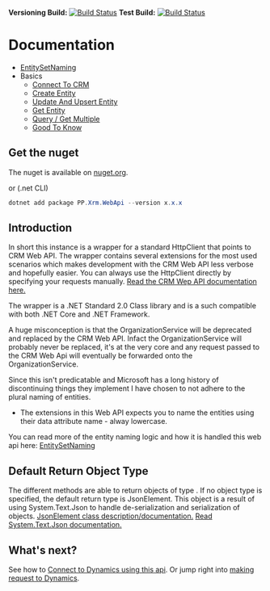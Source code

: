 **Versioning Build:** [![Build Status](https://peterpilot.visualstudio.com/PP.Xrm/_apis/build/status/PP.Xrm%20Release?branchName=master)](https://peterpilot.visualstudio.com/PP.Xrm/_build/latest?definitionId=6&branchName=master) **Test Build:** [![Build Status](https://peterpilot.visualstudio.com/PP.Xrm/_apis/build/status/PP.Xrm?branchName=master)](https://peterpilot.visualstudio.com/PP.Xrm/_build/latest?definitionId=5&branchName=master)
# Documentation

- [EntitySetNaming](/entitysetnaming.md)
- Basics
  - [Connect To CRM](/how-to/connect-to-crm.md)
  - [Create Entity](/how-to/create-entity.md)
  - [Update And Upsert Entity](/how-to/update-and-upsert-entity.md)
  - [Get Entity](/how-to/get-entity.md)
  - [Query / Get Multiple](/how-to/get-multiple.md)
  - [Good To Know](/how-to/good-to-know.md)

## Get the nuget
The nuget is available on [nuget.org](https://www.nuget.org/packages/PP.Xrm.WebApi/).

or (.net CLI)
```powershell
dotnet add package PP.Xrm.WebApi --version x.x.x
```


## Introduction
In short this instance is a wrapper for a standard HttpClient that points to CRM Web API.
The wrapper contains several extensions for the most used scenarios which makes development with the CRM Web API less verbose and hopefully easier.
You can always use the HttpClient directly by specifying your requests manually.
[Read the CRM Wep API documentation here.](https://docs.microsoft.com/en-us/powerapps/developer/common-data-service/webapi/overview)

The wrapper is a .NET Standard 2.0 Class library and is a such compatible with both .NET Core and .NET Framework.

A huge misconception is that the OrganizationService will be deprecated and replaced by the CRM Web API.
Infact the OrganizationService will probably never be replaced, it's at the very core and any request passed
to the CRM Web Api will eventually be forwarded onto the OrganizationService.




Since this isn't predicatable and Microsoft has a long history of discontinuing things they implement I have chosen to not adhere to the plural naming of entities.
- The extensions in this Web API expects you to name the entities using their data attribute name - alway lowercase.

You can read more of the entity naming logic and how it is handled this web api here:
[EntitySetNaming](/ReadMe/EntitySetNaming)

## Default Return Object Type
The different methods are able to return objects of type <T>. If no object type is specified, the default return type is JsonElement. This object is a result of using System.Text.Json to handle de-serialization and serialization of objects.
[JsonElement class description/documentation.](https://docs.microsoft.com/en-us/dotnet/api/system.text.json.jsonelement?view=netcore-3.1)
[Read System.Text.Json documentation.](https://docs.microsoft.com/en-us/dotnet/standard/serialization/system-text-json-how-to) 

## What's next?
See how to [Connect to Dynamics using this api](/how-to/connect-to-crm.md).
Or jump right into [making request to Dynamics](/how-to/create-entity.md).









